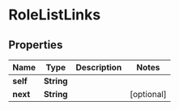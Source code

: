# RoleListLinks

## Properties
Name | Type | Description | Notes
------------ | ------------- | ------------- | -------------
**self** | **String** |  | 
**next** | **String** |  |  [optional]
